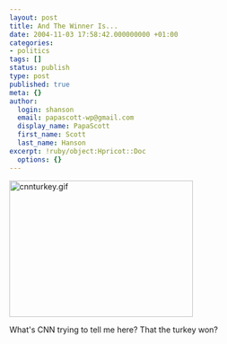 ```yaml
---
layout: post
title: And The Winner Is...
date: 2004-11-03 17:58:42.000000000 +01:00
categories:
- politics
tags: []
status: publish
type: post
published: true
meta: {}
author:
  login: shanson
  email: papascott-wp@gmail.com
  display_name: PapaScott
  first_name: Scott
  last_name: Hanson
excerpt: !ruby/object:Hpricot::Doc
  options: {}
---
```

<p><a title="CNN.com Election 2004 - U.S. President" href="http://www.cnn.com/ELECTION/2004/pages/results/president/"><img alt="cnnturkey.gif" src="http://www.papascott.de/archives/fotos/cnnturkey.gif" width="327" height="243" border="0" /></a></p>
<p>What's CNN trying to tell me here? That the turkey won?</p>
